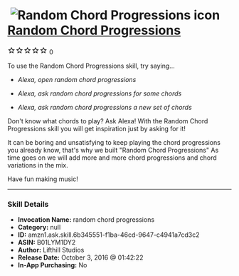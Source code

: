 # &nbsp;<img src="skill_icon" alt="Random Chord Progressions icon" width="36"> [Random Chord Progressions](http://alexa.amazon.com/#skills/amzn1.ask.skill.6b345551-f1ba-46cd-9647-c4941a7cd3c2)
![0 stars](../../images/ic_star_border_black_18dp_1x.png)![0 stars](../../images/ic_star_border_black_18dp_1x.png)![0 stars](../../images/ic_star_border_black_18dp_1x.png)![0 stars](../../images/ic_star_border_black_18dp_1x.png)![0 stars](../../images/ic_star_border_black_18dp_1x.png) 0

To use the Random Chord Progressions skill, try saying...

* *Alexa, open random chord progressions*

* *Alexa, ask random chord progressions for some chords*

* *Alexa,  ask random chord progressions a new set of chords*

Don't know what chords to play? Ask Alexa! With the Random Chord Progressions skill you will get inspiration just by asking for it!

It can be boring and unsatisfying to keep playing the chord progressions you already know, that's why we built "Random Chord Progressions"
As time goes on we will add more and more chord progressions and chord variations in the mix.

Have fun making music!

***

### Skill Details

* **Invocation Name:** random chord progressions
* **Category:** null
* **ID:** amzn1.ask.skill.6b345551-f1ba-46cd-9647-c4941a7cd3c2
* **ASIN:** B01LYM1DY2
* **Author:** Lifthill Studios
* **Release Date:** October 3, 2016 @ 01:42:22
* **In-App Purchasing:** No
